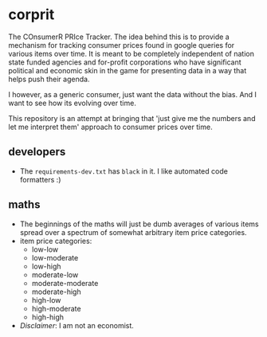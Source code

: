 # corprit

The COnsumerR PRIce Tracker. The idea behind this is to
provide a mechanism for tracking consumer prices found 
in google queries for various items over time. It is meant
to be completely independent of nation state funded 
agencies and for-profit corporations who have significant 
political and economic skin in the game for presenting data 
in a way that helps push their agenda. 

I however, as a generic consumer, just want the data without 
the bias. And I want to see how its evolving over time.

This repository is an attempt at bringing that 'just give me
the numbers and let me interpret them' approach to consumer
prices over time.

## developers

- The `requirements-dev.txt` has `black` in it. I like 
automated code formatters :)

## maths

- The beginnings of the maths will just be dumb averages
of various items spread over a spectrum of somewhat arbitrary
item price categories.
- item price categories:
    - low-low
    - low-moderate
    - low-high
    - moderate-low
    - moderate-moderate
    - moderate-high
    - high-low
    - high-moderate
    - high-high
- *Disclaimer*: I am not an economist.
